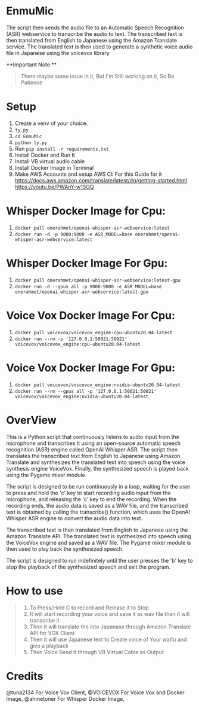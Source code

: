 # EnmuMic
The script then sends the audio file to an Automatic Speech Recognition (ASR) webservice to transcribe the audio to text. The transcribed text is then translated from English to Japanese using the Amazon Translate service. The translated text is then used to generate a synthetic voice audio file in Japanese using the voicevox library

**Important Note ** 

>There maybe some issue in it, But I'm Still working on it,
> So Be Patience 

# Setup
1. Create a venv of your choice.
2. `ty.py`
3. `cd EnmuMic`
4. `python ty.py`
5. Run `pip install -r requirements.txt`
6. Install Docker and Run It
7. Install VB virtual audio cable 
8. Install Docker Image in Terminal
9. Make AWS Accounts and setup AWS Cli For this Guide for it 
  https://docs.aws.amazon.com/translate/latest/dg/getting-started.html
  https://youtu.be/PWAnY-w1SGQ
  
# Whisper Docker Image for Cpu: 
1. `docker pull onerahmet/openai-whisper-asr-webservice:latest`
2. `docker run -d -p 9000:9000 -e ASR_MODEL=base onerahmet/openai-whisper-asr-webservice:latest`
  
# Whisper Docker Image For Gpu:
1. `docker pull onerahmet/openai-whisper-asr-webservice:latest-gpu`
2. `docker run -d --gpus all -p 9000:9000 -e ASR_MODEL=base onerahmet/openai-whisper-asr-webservice:latest-gpu`

# Voice Vox Docker Image For Cpu:
1. `docker pull voicevox/voicevox_engine:cpu-ubuntu20.04-latest`
2. `docker run --rm -p '127.0.0.1:50021:50021' voicevox/voicevox_engine:cpu-ubuntu20.04-latest`

# Voice Vox Docker Image For Gpu:
1. `docker pull voicevox/voicevox_engine:nvidia-ubuntu20.04-latest`
2. `docker run --rm --gpus all -p '127.0.0.1:50021:50021' voicevox/voicevox_engine:nvidia-ubuntu20.04-latest`

# OverView 
This is a Python script that continuously listens to audio input from the microphone and transcribes it using an open-source automatic speech recognition (ASR) engine called OpenAI Whisper ASR. The script then translates the transcribed text from English to Japanese using Amazon Translate and synthesizes the translated text into speech using the voice synthesis engine VoiceVox. Finally, the synthesized speech is played back using the Pygame mixer module.

The script is designed to be run continuously in a loop, waiting for the user to press and hold the 'c' key to start recording audio input from the microphone, and releasing the 'c' key to end the recording. When the recording ends, the audio data is saved as a WAV file, and the transcribed text is obtained by calling the transcribe() function, which uses the OpenAI Whisper ASR engine to convert the audio data into text.

The transcribed text is then translated from English to Japanese using the Amazon Translate API. The translated text is synthesized into speech using the VoiceVox engine and saved as a WAV file. The Pygame mixer module is then used to play back the synthesized speech.

The script is designed to run indefinitely until the user presses the 'b' key to stop the playback of the synthesized speech and exit the program.


# How to use 
>1. To Press/Hold C to record and Release it to Stop
>2. It will start recording your voice and save it as wav file then it will transcribe it 
>3. Then it will translate the into Japanase through Amazon Translate API for VOX Client
>4. Then it will use Japanese text to Create voice of Your waifu and give a playback
>5. Then Voice Send it through VB Virtual Cable as Output

# Credits
@tuna2134 For Voice Vox Client,
@VOICEVOX For Voice Vox and Docker Image,
@ahmetoner For Whisper Docker Image,
